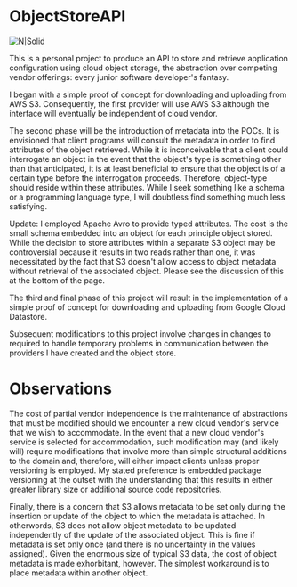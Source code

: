 # ObjectStoreAPI

[![N|Solid](https://cldup.com/dTxpPi9lDf.thumb.png)](https://nodesource.com/products/nsolid)

This is a personal project to produce an API to store and retrieve application configuration using cloud object storage, the abstraction over competing vendor offerings: every junior software developer's fantasy.

I began with a simple proof of concept for downloading and uploading from AWS S3. Consequently, the first provider will use AWS S3 although the interface will eventually be independent of cloud vendor.

The second phase will be the introduction of metadata into the POCs. It is envisioned that client programs will consult the metadata in order to find attributes of the object retrieved. While it is inconceivable that a client could interrogate an object in the event that the object's type is something other than that anticipated, it is at least beneficial to ensure that the object is of a certain type before the interrogation proceeds. Therefore, object-type should reside within these attributes. While I seek something like a schema or a programming language type, I will doubtless find something much less satisfying.

Update: I employed Apache Avro to provide typed attributes. The cost is the small schema embedded into an object for each principle object stored. While the decision to store attributes within a separate S3 object may be controversial because it results in two reads rather than one, it was necessitated by the fact that S3 doesn't allow access to object metadata without retrieval of the associated object. Please see the discussion of this at the bottom of the page.

The third and final phase of this project will result in the implementation of a simple proof of concept for downloading and uploading from Google Cloud Datastore.

Subsequent modifications to this project involve changes in changes to required to handle temporary problems in communication between the providers I have created and the object store.

# Observations

The cost of partial vendor independence is the maintenance of abstractions that must be modified should we encounter a new cloud vendor's service that we wish to accommodate. In the event that a new cloud vendor's service is selected for accommodation, such modification may (and likely will) require modifications that involve more than simple structural additions to the domain and, therefore, will either impact clients unless proper versioning is employed. My stated preference is embedded package versioning at the outset with the understanding that this results in either greater library size or additional source code repositories.

Finally, there is a concern that S3 allows metadata to be set only during the insertion or update of the object to which the metadata is attached. In otherwords, S3 does not allow object metadata to be updated independently of the update of the associated object. This is fine if metadata is set only once (and there is no uncertainty in the values assigned). Given the enormous size of typical S3 data, the cost of object metadata is made exhorbitant, however. The simplest workaround is to place metadata within another object.
